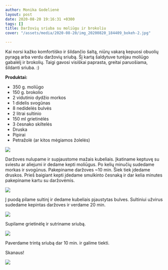 ```yaml
---
author: Monika Godelienė
layout: post
date: 2020-08-20 19:16:31 +0300
tags: []
title: Daržovių sriuba su moliūgu ir brokoliu
cover: "/assets/media/2020-08-20/img_20200820_184409_bokeh-2.jpg"

---
```

Kai norsi kažko komfortiško ir šildančio šaltą, niūrų vakarą kepuosi obuolių pyragą arba verdu daržovių sriubą. Šį kartą šaldytuve turėjau moliūgo gabalėlį ir brokolių. Taigi gavosi visiškai paprasta, greitai paruošiama, šildanti sriuba. :)

**Produktai:**

* 350 g. moliūgo
* 150 g. brokolio
* 2 vidutinio dydžio morkos
* 1 didelis svogūnas
* 8 nedidelės bulvės
* 2 litrai sultinio
* 150 ml grietinėlės
* 3 česnako skiltelės
* Druska
* Pipirai
* Petražolė (ar kitos mėgiamos žolelės)

![](/assets/media/2020-08-20/img_20200820_175248_bokeh_3.jpg)  
  
Daržoves nulupame ir supjaustome mažais kubeliais. Įkatiname keptuvę su sviestu ar aliejumi ir dedame kepti moliūgus. Po kelių minučių sudedame morkas ir svogūnus. Pakepiname daržoves \~10 min. Šiek tiek įdedame druskos. Prieš baigiant kepti įdedame smulkinto česnaką ir dar kelia minutes pakepiname kartu su daržovėmis.

![](/assets/media/2020-08-20/img_20200820_180754_bokeh-2.jpg)

Į puodą pilame sultinį ir dedame kubeliais pjaustytas bulves. Sultiniui užvirus sudedame kepintas daržoves ir verdame 20 min.

![](/assets/media/2020-08-20/img_20200820_181028_bokeh-2.jpg)

Supilame grietinėlę ir sutriname sriubą.

![](/assets/media/2020-08-20/img_20200820_183829_bokeh-2.jpg)

Paverdame trintą sriubą dar 10 min. ir galime tiekti.

Skanaus!

![](/assets/media/2020-08-20/img_20200820_184409_bokeh-2.jpg)